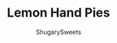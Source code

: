 ---
layout: ../../layouts/MarkdownPostLayout.astro
title: Lemon Hand Pies
author: ShugarySweets
pubDate: 2019-01-15
description: "Lemon Hand Pies: flaky, baked hand pies with a sweet lemon filling! Dont forget the dusting of powdered sugar on top!"
image_url: https://www.shugarysweets.com/wp-content/uploads/2017/01/lemon-hand-pies-4.jpg
tags: ["Pies and Tarts","American"]
calories: 87
protein: 1
carbohydrates: 11
fats: 4
fiber: 1
ingredients: ["2 boxes (14.1 ounce each) refrigerated pie crust","1 can (15 ounce) lemon pie filling (or homemade lemon curd)","1 egg white, beaten (save the yolk to brush the pie crust edges)","1/2 cup powdered sugar, optional"]
serves: 24
time: "25 minutes"
prepTime: "10 minutes"
instructions: ["Preheat oven to 425°F. Remove pie crusts from package and allow to come to room temperature while you prepare filling.","Unroll pie crusts and cut 6 circles from each crust using a 4-inch biscuit cutter. You may have to re-roll the scraps to get the 6th circle.","Using a 1 tbsp cookie scoop, drop lemon pie filling into center of each pie crust circle. Brush the edges of each circle with water or beaten egg yolk. Fold in half and pinch edges completely. Fold pinched edges over and press with the tines of a fork to seal. Poke hand pie with fork once, to prevent bursting.","Beat egg white in a small bowl until frothy. Brush over the tops of each hand pie. Bake on a parchment paper lined baking sheet (1 inch apart) for about 15 minutes, until browned.","Remove cooked pies from baking sheet and cool completely. Sprinkle generously with powdered sugar and enjoy. These are great refrigerated and served chilled."]
nutrition: ["87 calories","11 grams carbohydrates","0 milligrams cholesterol","4 grams fat","1 grams fiber","1 grams protein","1 grams saturated fat","73 milligrams sodium","4 grams sugar","0 grams trans fat","3 grams unsaturated fat"]
---